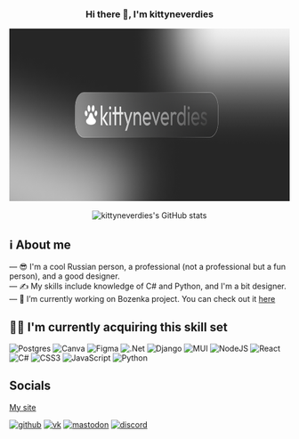 


<div align="center">
  
### Hi there 👋, I'm kittyneverdies
<img src="https://raw.githubusercontent.com/KittyNeverDies/KittyNeverDies/main/main-banner.png" alt="kittyneverdies is a fact, they have 8 lives" height="310"/>

![kittyneverdies's GitHub stats](https://github-readme-stats.vercel.app/api?username=kittyneverdies&hide=contribs,prs)
</div>



## ℹ️ About me
— 😎 I'm a cool Russian person, a professional (not a professional but a fun person), and a good designer. \
— ✍️ My skills include knowledge of C# and Python, and I'm a bit designer. \
— 🔭 I’m currently working on Bozenka project. You can check out it [here](https://kittyneverdies.is-a.dev/Bozenka)

## 👨‍💻 I'm currently acquiring this skill set 
![Postgres](https://img.shields.io/badge/postgres-%23316192.svg?style=for-the-badge&logo=postgresql&logoColor=white) 	![Canva](https://img.shields.io/badge/Canva-%2300C4CC.svg?style=for-the-badge&logo=Canva&logoColor=white) ![Figma](https://img.shields.io/badge/figma-%23F24E1E.svg?style=for-the-badge&logo=figma&logoColor=white) ![.Net](https://img.shields.io/badge/.NET-5C2D91?style=for-the-badge&logo=.net&logoColor=white) ![Django](https://img.shields.io/badge/django-%23092E20.svg?style=for-the-badge&logo=django&logoColor=white) 	![MUI](https://img.shields.io/badge/MUI-%230081CB.svg?style=for-the-badge&logo=mui&logoColor=white) ![NodeJS](https://img.shields.io/badge/node.js-6DA55F?style=for-the-badge&logo=node.js&logoColor=white) ![React](https://img.shields.io/badge/react-%2320232a.svg?style=for-the-badge&logo=react&logoColor=%2361DAFB) ![C#](https://img.shields.io/badge/c%23-%23239120.svg?style=for-the-badge&logo=csharp&logoColor=white) 	![CSS3](https://img.shields.io/badge/css3-%231572B6.svg?style=for-the-badge&logo=css3&logoColor=white) ![JavaScript](https://img.shields.io/badge/javascript-%23323330.svg?style=for-the-badge&logo=javascript&logoColor=%23F7DF1E) ![Python](https://img.shields.io/badge/python-3670A0?style=for-the-badge&logo=python&logoColor=ffdd54)
## Socials 

[My site](https://kittyneverdies.is-a.dev)

[<img src='https://cdn.jsdelivr.net/npm/simple-icons@3.0.1/icons/github.svg' alt='github' height='40'>](https://github.com/https://github.com/KittyNeverDies)  [<img src='https://cdn.jsdelivr.net/npm/simple-icons@3.0.1/icons/vk.svg' alt='vk' height='40'>](https://vk.com/kittyneverdies/)  [<img src='https://cdn.jsdelivr.net/npm/simple-icons@3.0.1/icons/mastodon.svg' alt='mastodon' height='40'>](https://mastodon.world/@KittyNeverDies)  [<img src='https://cdn.jsdelivr.net/npm/simple-icons@3.0.1/icons/discord.svg' alt='discord' height='40'>](https://discord.gg/yPtXEB5x)  

